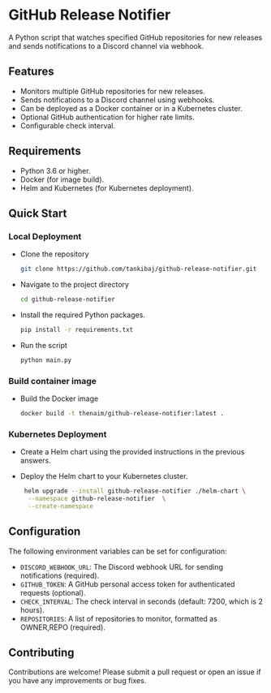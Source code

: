 # GitHub Release Notifier

A Python script that watches specified GitHub repositories for new releases and sends notifications to a Discord channel via webhook.

## Features

- Monitors multiple GitHub repositories for new releases.
- Sends notifications to a Discord channel using webhooks.
- Can be deployed as a Docker container or in a Kubernetes cluster.
- Optional GitHub authentication for higher rate limits.
- Configurable check interval.

## Requirements

- Python 3.6 or higher.
- Docker (for image build).
- Helm and Kubernetes (for Kubernetes deployment).

## Quick Start

### Local Deployment

- Clone the repository

    ```bash
    git clone https://github.com/tankibaj/github-release-notifier.git
    ```

- Navigate to the project directory

    ```bash
    cd github-release-notifier
    ```

- Install the required Python packages.

    ```bash
    pip install -r requirements.txt
    ```

- Run the script

    ```bash
    python main.py
    ```

### Build container image

- Build the Docker image

    ```bash
    docker build -t thenaim/github-release-notifier:latest .
    ```

### Kubernetes Deployment
- Create a Helm chart using the provided instructions in the previous answers.

- Deploy the Helm chart to your Kubernetes cluster.

    ```bash
     helm upgrade --install github-release-notifier ./helm-chart \
      --namespace github-release-notifier  \
      --create-namespace
    ```

## Configuration
The following environment variables can be set for configuration:

- `DISCORD_WEBHOOK_URL`: The Discord webhook URL for sending notifications (required).
- `GITHUB_TOKEN`: A GitHub personal access token for authenticated requests (optional).
- `CHECK_INTERVAL`: The check interval in seconds (default: 7200, which is 2 hours).
- `REPOSITORIES`: A list of repositories to monitor, formatted as OWNER,REPO (required).


## Contributing
Contributions are welcome! Please submit a pull request or open an issue if you have any improvements or bug fixes.